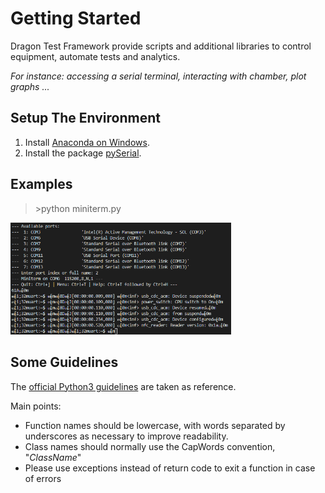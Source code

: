 # Getting Started

Dragon Test Framework provide scripts and additional libraries to control equipment, automate tests and analytics.

*For instance: accessing a serial terminal, interacting with chamber, plot graphs ...*

## Setup The Environment

1. Install [Anaconda on Windows](https://docs.anaconda.com/anaconda/install/windows/).
2. Install the package [pySerial](https://pyserial.readthedocs.io/en/latest/pyserial.html#installation).

## Examples

> \>python miniterm.py

<img src="./Docs/Images/miniterm.png" width="70%"/>

## Some Guidelines

The [official Python3 guidelines](https://www.python.org/dev/peps/pep-0008/) are taken as reference.

Main points:

- Function names should be lowercase, with words separated by underscores as necessary to improve readability.
- Class names should normally use the CapWords convention, "*ClassName*"
- Please use exceptions instead of return code to exit a function in case of errors
